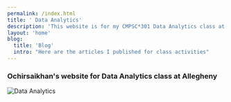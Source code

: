 ```yaml
---
permalink: /index.html
title: ' Data Analytics'
description: 'This website is for my CMPSC*301 Data Analytics class at Allegheny College'
layout: 'home'
blog:
  title: 'Blog'
  intro: "Here are the articles I published for class activities"
---
```


### Ochirsaikhan's website for Data Analytics class at Allegheny

![Data Analytics](https://www.investopedia.com/thmb/iDusjsH0gYqpGVQOILvKVSlHsVk=/1500x0/filters:no_upscale():max_bytes(150000):strip_icc()/data-analytics-4198207-1-ad97301587ac43698a095690bc58c4c1.jpg)
